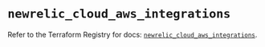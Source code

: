 # `newrelic_cloud_aws_integrations`

Refer to the Terraform Registry for docs: [`newrelic_cloud_aws_integrations`](https://registry.terraform.io/providers/newrelic/newrelic/3.41.1/docs/resources/cloud_aws_integrations).
